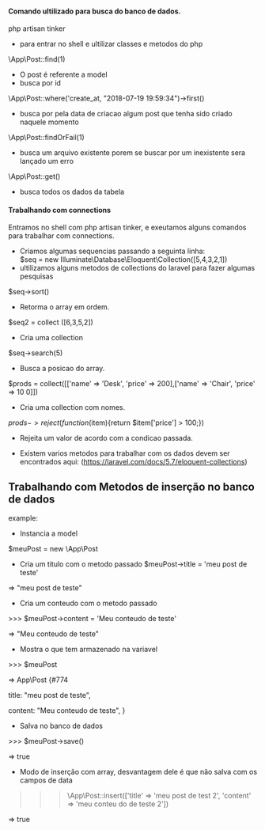 #### Comando ultilizado para busca do banco de dados.

php artisan tinker
- para entrar no shell e ultilizar classes e metodos do php

\App\Post::find(1)
- O post é referente a model
- busca por id

\App\Post::where('create_at, "2018-07-19 19:59:34")->first()
- busca por pela data de criacao algum post que tenha sido criado naquele momento

\App\Post::findOrFail(1)
- busca um arquivo existente porem se buscar por um inexistente sera lançado um erro

\App\Post::get()
- busca todos os dados da tabela

#### Trabalhando com connections

Entramos no shell com php artisan tinker, e exeutamos alguns comandos para trabalhar com connections.

- Criamos algumas sequencias passando a seguinta linha:  
$seq = new Illuminate\Database\Eloquent\Collection([5,4,3,2,1])
 - ultilizamos alguns metodos de collections do laravel para fazer algumas pesquisas

 $seq->sort()
- Retorma o array em ordem.

 $seq2 = collect ([6,3,5,2])
- Cria uma collection
 
$seq->search(5)
- Busca a posicao do array.

 $prods = collect([['name' => 'Desk', 'price' => 200],['name' => 'Chair', 'price' => 10
0]])
 - Cria uma collection com nomes.

 $prods->reject(function($item){return $item['price'] > 100;})
- Rejeita um valor de acordo com a condicao passada.

- Existem varios metodos para trabalhar com os dados devem ser encontrados aqui:
(https://laravel.com/docs/5.7/eloquent-collections)

## Trabalhando com Metodos de inserção no banco de dados

example:

- Instancia a model 
<p> $meuPost = new \App\Post

- Cria um titulo com o metodo passado
 $meuPost->title = 'meu post de teste'
<p> => "meu post de teste"

- Cria um conteudo com o metodo passado
<p> >>> $meuPost->content = 'Meu conteudo de teste'
<p> => "Meu conteudo de teste"

- Mostra o que tem armazenado na variavel
<p> >>> $meuPost
<p> => App\Post {#774
<p>     title: "meu post de teste",
<p>     content: "Meu conteudo de teste",
   }

- Salva no banco de dados   
<p> >>> $meuPost->save() 
<p> => true

- Modo de inserção com array, desvantagem dele é que não salva com os campos de data 
>>> \App\Post::insert(['title' => 'meu post de test 2', 'content' => 'meu conteu
do de teste 2'])
<p> => true
